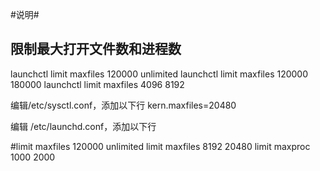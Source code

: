 #说明#

## 限制最大打开文件数和进程数
launchctl limit maxfiles 120000 unlimited
launchctl limit maxfiles 120000 180000
launchctl limit maxfiles 4096 8192

编辑/etc/sysctl.conf，添加以下行
kern.maxfiles=20480


编辑 /etc/launchd.conf，添加以下行

#limit maxfiles 120000 unlimited
limit maxfiles 8192 20480
limit maxproc 1000 2000

